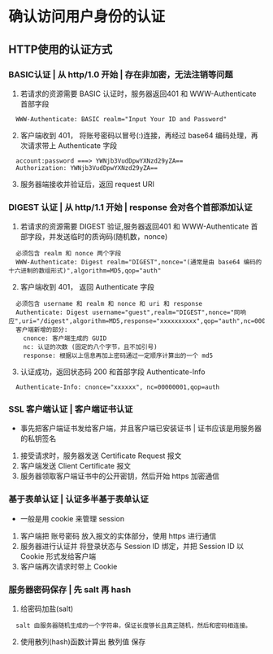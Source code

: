 # 确认访问用户身份的认证

## HTTP使用的认证方式 

### BASIC认证 | 从 http/1.0 开始 | 存在非加密，无法注销等问题

1. 若请求的资源需要 BASIC 认证时，服务器返回401 和 WWW-Authenticate 首部字段
```
  WWW-Authenticate: BASIC realm="Input Your ID and Password"
```
2. 客户端收到 401， 将账号密码以冒号(:)连接，再经过 base64 编码处理，再次请求带上 Authenticate 字段
```
  account:password ===> YWNjb3VudDpwYXNzd29yZA==
  Authorization: YWNjb3VudDpwYXNzd29yZA==
```
3. 服务器端接收并验证后，返回 request URI

### DIGEST 认证 | 从 http/1.1 开始 | response 会对各个首部添加认证

1. 若请求的资源需要 DIGEST 验证,服务器返回401 和 WWW-Authenticate 首部字段，并发送临时的质询码(随机数，nonce)
```
  必须包含 realm 和 nonce 两个字段
  WWW-Authenticate: Digest realm="DIGEST",nonce="(通常是由 base64 编码的十六进制的数组形式)",algorithm=MD5,qop="auth"
```

2. 客户端收到 401， 返回 Authenticate 字段
```
  必须包含 username 和 realm 和 nonce 和 uri 和 response
  Authenticate: Digest username="guest",realm="DIGEST",nonce="同响应",uri="/digest",algorithm=MD5,response="xxxxxxxxxx",qop="auth",nc=00000001,cnonce="xxxxx"
  客户端新增的部分:
    cnonce: 客户端生成的 GUID
    nc: 认证的次数 (固定的八个字节，且不加引号)
    response: 根据以上信息再加上密码通过一定顺序计算出的一个 md5 
```

3. 认证成功，返回状态码 200 和首部字段 Authenticate-Info
```
  Authenticate-Info: cnonce="xxxxxx", nc=00000001,qop=auth
```

### SSL 客户端认证 | 客户端证书认证

* 事先把客户端证书发给客户端，并且客户端已安装证书 | 证书应该是用服务器的私钥签名
1. 接受请求时，服务器发送 Certificate Request 报文
2. 客户端发送 Client Certificate 报文
3. 服务器领取客户端证书中的公开密钥，然后开始 https 加密通信

### 基于表单认证 | 认证多半基于表单认证

* 一般是用 cookie 来管理 session

1. 客户端把 账号密码 放入报文的实体部分，使用 https 进行通信
2. 服务器进行认证并 将登录状态与 Session ID 绑定，并把 Session ID 以 Cookie 形式发给客户端
3. 客户端再次请求时带上 Cookie

### 服务器密码保存 | 先 salt 再 hash

1. 给密码加盐(salt)
```
  salt 由服务器随机生成的一个字符串，保证长度够长且真正随机，然后和密码相连接。
```
2. 使用散列(hash)函数计算出 散列值 保存
